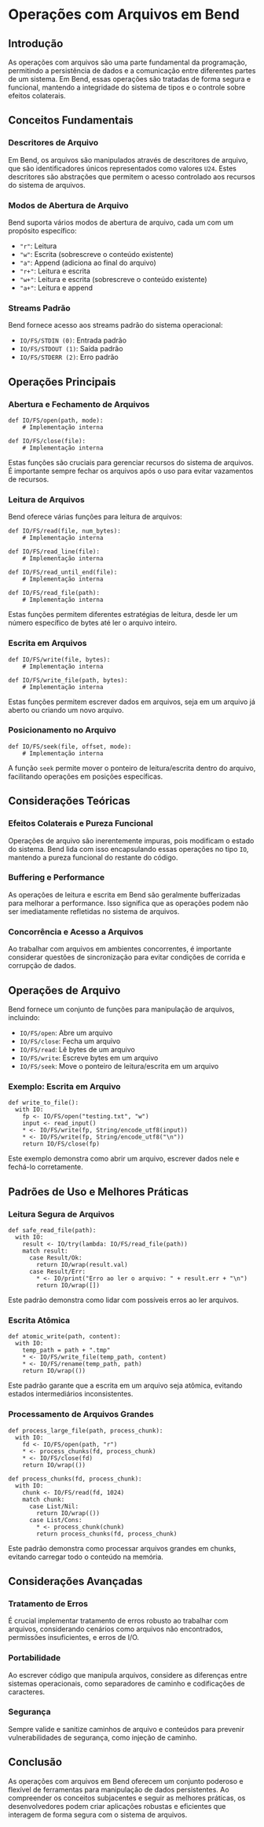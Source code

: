 # Operações com Arquivos em Bend

## Introdução

As operações com arquivos são uma parte fundamental da programação, permitindo a persistência de dados e a comunicação entre diferentes partes de um sistema. Em Bend, essas operações são tratadas de forma segura e funcional, mantendo a integridade do sistema de tipos e o controle sobre efeitos colaterais.

## Conceitos Fundamentais

### Descritores de Arquivo

Em Bend, os arquivos são manipulados através de descritores de arquivo, que são identificadores únicos representados como valores `U24`. Estes descritores são abstrações que permitem o acesso controlado aos recursos do sistema de arquivos.

### Modos de Abertura de Arquivo

Bend suporta vários modos de abertura de arquivo, cada um com um propósito específico:

- `"r"`: Leitura
- `"w"`: Escrita (sobrescreve o conteúdo existente)
- `"a"`: Append (adiciona ao final do arquivo)
- `"r+"`: Leitura e escrita
- `"w+"`: Leitura e escrita (sobrescreve o conteúdo existente)
- `"a+"`: Leitura e append

### Streams Padrão

Bend fornece acesso aos streams padrão do sistema operacional:

- `IO/FS/STDIN (0)`: Entrada padrão
- `IO/FS/STDOUT (1)`: Saída padrão
- `IO/FS/STDERR (2)`: Erro padrão

## Operações Principais

### Abertura e Fechamento de Arquivos

```bend
def IO/FS/open(path, mode):
    # Implementação interna

def IO/FS/close(file):
    # Implementação interna
```

Estas funções são cruciais para gerenciar recursos do sistema de arquivos. É importante sempre fechar os arquivos após o uso para evitar vazamentos de recursos.

### Leitura de Arquivos

Bend oferece várias funções para leitura de arquivos:

```bend
def IO/FS/read(file, num_bytes):
    # Implementação interna

def IO/FS/read_line(file):
    # Implementação interna

def IO/FS/read_until_end(file):
    # Implementação interna

def IO/FS/read_file(path):
    # Implementação interna
```

Estas funções permitem diferentes estratégias de leitura, desde ler um número específico de bytes até ler o arquivo inteiro.

### Escrita em Arquivos

```bend
def IO/FS/write(file, bytes):
    # Implementação interna

def IO/FS/write_file(path, bytes):
    # Implementação interna
```

Estas funções permitem escrever dados em arquivos, seja em um arquivo já aberto ou criando um novo arquivo.

### Posicionamento no Arquivo

```bend
def IO/FS/seek(file, offset, mode):
    # Implementação interna
```

A função `seek` permite mover o ponteiro de leitura/escrita dentro do arquivo, facilitando operações em posições específicas.

## Considerações Teóricas

### Efeitos Colaterais e Pureza Funcional

Operações de arquivo são inerentemente impuras, pois modificam o estado do sistema. Bend lida com isso encapsulando essas operações no tipo `IO`, mantendo a pureza funcional do restante do código.

### Buffering e Performance

As operações de leitura e escrita em Bend são geralmente bufferizadas para melhorar a performance. Isso significa que as operações podem não ser imediatamente refletidas no sistema de arquivos.

### Concorrência e Acesso a Arquivos

Ao trabalhar com arquivos em ambientes concorrentes, é importante considerar questões de sincronização para evitar condições de corrida e corrupção de dados.

## Operações de Arquivo

Bend fornece um conjunto de funções para manipulação de arquivos, incluindo:

- `IO/FS/open`: Abre um arquivo
- `IO/FS/close`: Fecha um arquivo
- `IO/FS/read`: Lê bytes de um arquivo
- `IO/FS/write`: Escreve bytes em um arquivo
- `IO/FS/seek`: Move o ponteiro de leitura/escrita em um arquivo

### Exemplo: Escrita em Arquivo

```bend
def write_to_file():
  with IO:
    fp <- IO/FS/open("testing.txt", "w")
    input <- read_input()
    * <- IO/FS/write(fp, String/encode_utf8(input))
    * <- IO/FS/write(fp, String/encode_utf8("\n"))
    return IO/FS/close(fp)
```

Este exemplo demonstra como abrir um arquivo, escrever dados nele e fechá-lo corretamente.

## Padrões de Uso e Melhores Práticas

### Leitura Segura de Arquivos

```bend
def safe_read_file(path):
  with IO:
    result <- IO/try(lambda: IO/FS/read_file(path))
    match result:
      case Result/Ok:
        return IO/wrap(result.val)
      case Result/Err:
        * <- IO/print("Erro ao ler o arquivo: " + result.err + "\n")
        return IO/wrap([])
```

Este padrão demonstra como lidar com possíveis erros ao ler arquivos.

### Escrita Atômica

```bend
def atomic_write(path, content):
  with IO:
    temp_path = path + ".tmp"
    * <- IO/FS/write_file(temp_path, content)
    * <- IO/FS/rename(temp_path, path)
    return IO/wrap(())
```

Este padrão garante que a escrita em um arquivo seja atômica, evitando estados intermediários inconsistentes.

### Processamento de Arquivos Grandes

```bend
def process_large_file(path, process_chunk):
  with IO:
    fd <- IO/FS/open(path, "r")
    * <- process_chunks(fd, process_chunk)
    * <- IO/FS/close(fd)
    return IO/wrap(())

def process_chunks(fd, process_chunk):
  with IO:
    chunk <- IO/FS/read(fd, 1024)
    match chunk:
      case List/Nil:
        return IO/wrap(())
      case List/Cons:
        * <- process_chunk(chunk)
        return process_chunks(fd, process_chunk)
```

Este padrão demonstra como processar arquivos grandes em chunks, evitando carregar todo o conteúdo na memória.

## Considerações Avançadas

### Tratamento de Erros

É crucial implementar tratamento de erros robusto ao trabalhar com arquivos, considerando cenários como arquivos não encontrados, permissões insuficientes, e erros de I/O.

### Portabilidade

Ao escrever código que manipula arquivos, considere as diferenças entre sistemas operacionais, como separadores de caminho e codificações de caracteres.

### Segurança

Sempre valide e sanitize caminhos de arquivo e conteúdos para prevenir vulnerabilidades de segurança, como injeção de caminho.

## Conclusão

As operações com arquivos em Bend oferecem um conjunto poderoso e flexível de ferramentas para manipulação de dados persistentes. Ao compreender os conceitos subjacentes e seguir as melhores práticas, os desenvolvedores podem criar aplicações robustas e eficientes que interagem de forma segura com o sistema de arquivos.